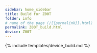 ```yaml
---
sidebar: home_sidebar
title: Build for Z00T
folder: info
# name of the page (/{{permalink}}.html)
permalink: Z00T_build.html
device: Z00T
---
```

{% include templates/device_build.md %}
